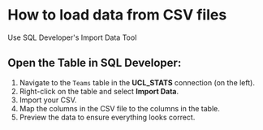 # How to load data from CSV files 
Use SQL Developer's Import Data Tool

## Open the Table in SQL Developer:

1. Navigate to the `Teams` table in the **UCL_STATS** connection (on the left).
2. Right-click on the table and select **Import Data**.
3. Import your CSV.
4. Map the columns in the CSV file to the columns in the table.
5. Preview the data to ensure everything looks correct.
